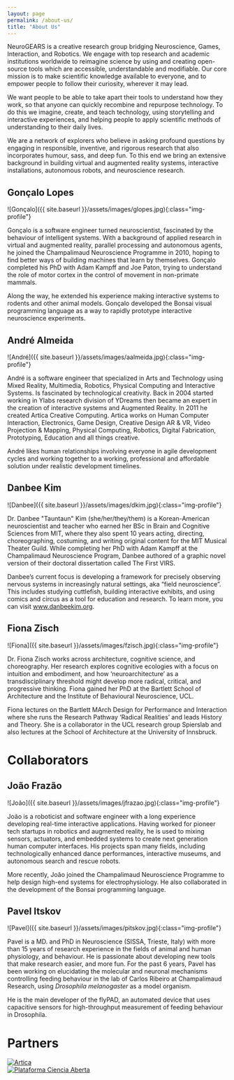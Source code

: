 ```yaml
---
layout: page
permalink: /about-us/
title: "About Us"
---
```


NeuroGEARS is a creative research group bridging Neuroscience, Games, Interaction, and Robotics. We engage with top research and academic institutions worldwide to reimagine science by using and creating open-source tools which are accessible, understandable and modifiable. Our core mission is to make scientific knowledge available to everyone, and to empower people to follow their curiosity, wherever it may lead.

We want people to be able to take apart their tools to understand how they work, so that anyone can quickly recombine and repurpose technology. To do this we imagine, create, and teach technology, using storytelling and interactive experiences, and helping people to apply scientific methods of understanding to their daily lives.

We are a network of explorers who believe in asking profound questions by engaging in responsible, inventive, and rigorous research that also incorporates humour, sass, and deep fun. To this end we bring an extensive background in building virtual and augmented reality systems, interactive installations, autonomous robots, and neuroscience research.

## Gonçalo Lopes

![Gonçalo]({{ site.baseurl }}/assets/images/glopes.jpg){:class="img-profile"}

Gonçalo is a software engineer turned neuroscientist, fascinated by the behaviour of intelligent systems. With a background of applied research in virtual and augmented reality, parallel processing and autonomous agents, he joined the Champalimaud Neuroscience Programme in 2010, hoping to find better ways of building machines that learn by themselves. Gonçalo completed his PhD with Adam Kampff and Joe Paton, trying to understand the role of motor cortex in the control of movement in non-primate mammals.

Along the way, he extended his experience making interactive systems to rodents and other animal models. Gonçalo developed the Bonsai visual programming language as a way to rapidly prototype interactive neuroscience experiments.

## André Almeida

![André]({{ site.baseurl }}/assets/images/aalmeida.jpg){:class="img-profile"}

André is a software engineer that specialized in Arts and Technology using Mixed Reality, Multimedia, Robotics, Physical Computing and Interactive Systems.
Is fascinated by technological creativity. Back in 2004 started working in Ylabs research division of YDreams then became an expert in the creation of interactive systems and Augmented Reality. In 2011 he created Artica Creative Computing. Artica works on Human Computer Interaction, Electronics, Game Design, Creative Design AR & VR, Video Projection & Mapping, Physical Computing, Robotics, Digital Fabrication, Prototyping, Education and all things creative.

André likes human relationships involving everyone in agile development cycles and working together to a working, professional and affordable solution under realistic development timelines.

## Danbee Kim

![Danbee]({{ site.baseurl }}/assets/images/dkim.jpg){:class="img-profile"}

Dr. Danbee "Tauntaun" Kim (she/her/they/them) is a Korean-American neuroscientist and teacher who earned her BSc in Brain and Cognitive Sciences from MIT, where they also spent 10 years acting, directing, choreographing, costuming, and writing original content for the MIT Musical Theater Guild. While completing her PhD with Adam Kampff at the Champalimaud Neuroscience Program, Danbee authored of a graphic novel version of their doctoral dissertation called The First VIRS.

Danbee’s current focus is developing a framework for precisely observing nervous systems in increasingly natural settings, aka “field neuroscience”. This includes studying cuttlefish, building interactive exhibits, and using comics and circus as a tool for education and research. To learn more, you can visit www.danbeekim.org.

## Fiona Zisch

![Fiona]({{ site.baseurl }}/assets/images/fzisch.jpg){:class="img-profile"}

Dr. Fiona Zisch works across architecture, cognitive science, and choreography. Her research explores cognitive ecologies with a focus on intuition and embodiment, and how ‘neuroarchitecture’ as a transdisciplinary threshold might develop more radical, critical, and progressive thinking. Fiona gained her PhD at the Bartlett School of Architecture and the Institute of Behavioural Neuroscience, UCL.

Fiona lectures on the Bartlett MArch Design for Performance and Interaction where she runs the Research Pathway ‘Radical Realities’ and leads History and Theory. She is a collaborator in the UCL research group Spierslab and also lectures at the School of Architecture at the University of Innsbruck.

# Collaborators

## João Frazão

![João]({{ site.baseurl }}/assets/images/jfrazao.jpg){:class="img-profile"}

João is a roboticist and software engineer with a long experience developing real-time interactive applications. Having worked for pioneer tech startups in robotics and augmented reality, he is used to mixing sensors, actuators, and embedded systems to create next generation human computer interfaces. His projects span many fields, including technologically enhanced dance performances, interactive museums, and autonomous search and rescue robots.

More recently, João joined the Champalimaud Neuroscience Programme to help design high-end systems for electrophysiology. He also collaborated in the development of the Bonsai programming language.

## Pavel Itskov

![Pavel]({{ site.baseurl }}/assets/images/pitskov.jpg){:class="img-profile"}

Pavel is a MD. and PhD in Neuroscience (SISSA, Trieste, Italy) with more than 15 years of research experience in the fields of animal and human physiology, and behaviour. He is passionate about developing new tools that make research easier, and more fun. For the past 6 years, Pavel has been working on elucidating the molecular and neuronal mechanisms controlling feeding behaviour in the lab of Carlos Ribeiro at Champalimaud Research, using _Drosophila melanogaster_ as a model organism.

He is the main developer of the flyPAD, an automated device that uses capacitive sensors for high-throughput measurement of feeding behaviour in Drosophila.

# Partners

<div class="column-group">
  <div>
    <a href="http://artica.cc/">
      <img src="{{ site.baseurl }}/assets/images/artica.svg" alt="Artica"/>
    </a>
  </div>
  <div>
    <a href="https://plataforma.edu.pt/">
      <img src="{{ site.baseurl }}/assets/images/pca.svg" alt="Plataforma Ciencia Aberta"/>
    </a>
  </div>
  <div class="column-group"/>
</div>
